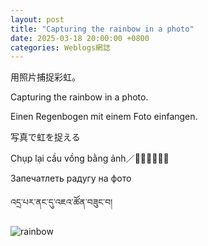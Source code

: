 ```yaml
---
layout: post
title: "Capturing the rainbow in a photo"
date: 2025-03-18 20:00:00 +0800
categories: Weblogs網誌
---
```


<link rel="stylesheet" href="/style.css">

用照片捕捉彩虹。

Capturing the rainbow in a photo.

Einen Regenbogen mit einem Foto einfangen.

写真で虹を捉える

Chụp lại cầu vồng bằng ảnh／𠌷徠橋虹憑影

Запечатлеть радугу на фото

འདྲ་པར་ནང་དུ་འཇའ་ཚོན་བཟུང་བ།

<img src="https://sun9-1.userapi.com/impg/VvJpDW44aKdvXsc_g6gfbrI2hrvUzapm2xPyvg/BcAOVZ8gHVA.jpg?size=1498x1997&quality=95&sign=a85cee243550b0679c71c421889bbe2d&type=album" alt="rainbow"/>

